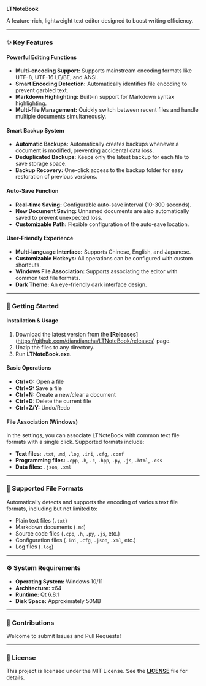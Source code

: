 **LTNoteBook**

A feature-rich, lightweight text editor designed to boost writing efficiency.

---

### ✨ Key Features

#### Powerful Editing Functions
* **Multi-encoding Support:** Supports mainstream encoding formats like UTF-8, UTF-16 LE/BE, and ANSI.
* **Smart Encoding Detection:** Automatically identifies file encoding to prevent garbled text.
* **Markdown Highlighting:** Built-in support for Markdown syntax highlighting.
* **Multi-file Management:** Quickly switch between recent files and handle multiple documents simultaneously.

#### Smart Backup System
* **Automatic Backups:** Automatically creates backups whenever a document is modified, preventing accidental data loss.
* **Deduplicated Backups:** Keeps only the latest backup for each file to save storage space.
* **Backup Recovery:** One-click access to the backup folder for easy restoration of previous versions.

#### Auto-Save Function
* **Real-time Saving:** Configurable auto-save interval (10-300 seconds).
* **New Document Saving:** Unnamed documents are also automatically saved to prevent unexpected loss.
* **Customizable Path:** Flexible configuration of the auto-save location.

#### User-Friendly Experience
* **Multi-language Interface:** Supports Chinese, English, and Japanese.
* **Customizable Hotkeys:** All operations can be configured with custom shortcuts.
* **Windows File Association:** Supports associating the editor with common text file formats.
* **Dark Theme:** An eye-friendly dark interface design.

---

### 🚀 Getting Started

#### Installation & Usage
1.  Download the latest version from the **[Releases]**(https://github.com/diandiancha/LTNoteBook/releases) page.
2.  Unzip the files to any directory.
3.  Run **LTNoteBook.exe**.

#### Basic Operations
* **Ctrl+O:** Open a file
* **Ctrl+S:** Save a file
* **Ctrl+N:** Create a new/clear a document
* **Ctrl+D:** Delete the current file
* **Ctrl+Z/Y:** Undo/Redo

#### File Association (Windows)
In the settings, you can associate LTNoteBook with common text file formats with a single click. Supported formats include:
* **Text files:** `.txt`, `.md`, `.log`, `.ini`, `.cfg`, `.conf`
* **Programming files:** `.cpp`, `.h`, `.c`, `.hpp`, `.py`, `.js`, `.html`, `.css`
* **Data files:** `.json`, `.xml`

---

### 🎯 Supported File Formats
Automatically detects and supports the encoding of various text file formats, including but not limited to:
* Plain text files (`.txt`)
* Markdown documents (`.md`)
* Source code files (`.cpp`, `.h`, `.py`, `.js`, etc.)
* Configuration files (`.ini`, `.cfg`, `.json`, `.xml`, etc.)
* Log files (`.log`)

---

### ⚙️ System Requirements
* **Operating System:** Windows 10/11
* **Architecture:** x64
* **Runtime:** Qt 6.8.1
* **Disk Space:** Approximately 50MB

---

### 🤝 Contributions
Welcome to submit Issues and Pull Requests!

---

### 📄 License
This project is licensed under the MIT License. See the [**LICENSE**](https://github.com/diandiancha/LTNoteBook/blob/main/LICENSE) file for details.
